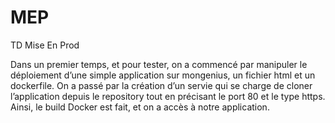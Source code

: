 # MEP
TD Mise En Prod

Dans un premier temps, et pour tester, on a commencé par manipuler le déploiement d’une simple application sur mongenius, un fichier html et un dockerfile. 
On a passé par la création d’un servie qui se charge de cloner l’application depuis le repository tout en précisant le port 80 et le type https.
Ainsi, le build Docker est fait, et on a accès à notre application.
